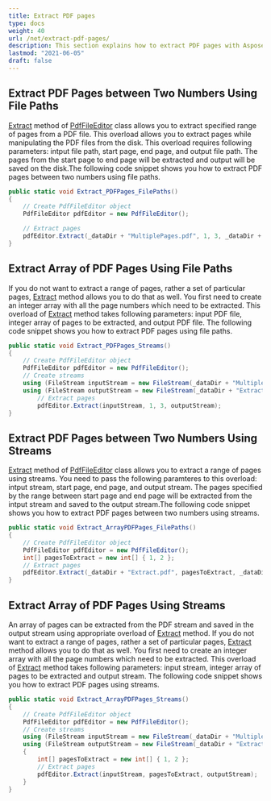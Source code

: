 ```yaml
---
title: Extract PDF pages
type: docs
weight: 40
url: /net/extract-pdf-pages/
description: This section explains how to extract PDF pages with Aspose.PDF Facades using PdfFileEditor class.
lastmod: "2021-06-05"
draft: false
---
```


## Extract PDF Pages between Two Numbers Using File Paths

[Extract](https://apireference.aspose.com/pdf/net/aspose.pdf.facades/pdffileeditor/methods/extract/index) method of [PdfFileEditor](https://apireference.aspose.com/pdf/net/aspose.pdf.facades/pdffileeditor) class allows you to extract specified range of pages from a PDF file. This overload allows you to extract pages while manipulating the PDF files from the disk. This overload requires following parameters: intput file path, start page, end page, and output file path. The pages from the start page to end page will be extracted and output will be saved on the disk.The following code snippet shows you how to extract PDF pages between two numbers using file paths.

```csharp
public static void Extract_PDFPages_FilePaths()
{
    // Create PdfFileEditor object
    PdfFileEditor pdfEditor = new PdfFileEditor();

    // Extract pages
    pdfEditor.Extract(_dataDir + "MultiplePages.pdf", 1, 3, _dataDir + "ExtractPagesBetweenNumbers_out.pdf");
}
```

## Extract Array of PDF Pages Using File Paths

If you do not want to extract a range of pages, rather a set of particular pages, [Extract](https://apireference.aspose.com/pdf/net/aspose.pdf.facades/pdffileeditor/methods/extract/index) method allows you to do that as well. You first need to create an integer array with all the page numbers which need to be extracted. This overload of [Extract](https://apireference.aspose.com/pdf/net/aspose.pdf.facades/pdffileeditor/methods/extract/index) method takes following parameters: input PDF file, integer array of pages to be extracted, and output PDF file. The following code snippet shows you how to extract PDF pages using file paths.

```csharp
public static void Extract_PDFPages_Streams()
{
    // Create PdfFileEditor object
    PdfFileEditor pdfEditor = new PdfFileEditor();
    // Create streams
    using (FileStream inputStream = new FileStream(_dataDir + "MultiplePages.pdf", FileMode.Open))
    using (FileStream outputStream = new FileStream(_dataDir + "ExtractPagesBetweenTwoNumbers_out.pdf", FileMode.Create))
        // Extract pages
        pdfEditor.Extract(inputStream, 1, 3, outputStream);
}
```

## Extract PDF Pages between Two Numbers Using Streams

[Extract](https://apireference.aspose.com/pdf/net/aspose.pdf.facades/pdffileeditor/methods/extract/index) method of [PdfFileEditor](https://apireference.aspose.com/pdf/net/aspose.pdf.facades/pdffileeditor) class allows you to extract a range of pages using streams. You need to pass the following paramteres to this overload: intput stream, start page, end page, and output stream. The pages specified by the range between start page and end page will be extracted from the intput stream and saved to the output stream.The following code snippet shows you how to extract PDF pages between two numbers using streams.

```csharp
public static void Extract_ArrayPDFPages_FilePaths()
{
    // Create PdfFileEditor object
    PdfFileEditor pdfEditor = new PdfFileEditor();
    int[] pagesToExtract = new int[] { 1, 2 };
    // Extract pages
    pdfEditor.Extract(_dataDir + "Extract.pdf", pagesToExtract, _dataDir + "ExtractArrayOfPages_out.pdf");
}
```

## Extract Array of PDF Pages Using Streams

An array of pages can be extracted from the PDF stream and saved in the output stream using appropriate overload of [Extract](https://apireference.aspose.com/pdf/net/aspose.pdf.facades/pdffileeditor/methods/extract/index) method. If you do not want to extract a range of pages, rather a set of particular pages, [Extract](https://apireference.aspose.com/pdf/net/aspose.pdf.facades/pdffileeditor/methods/extract/index) method allows you to do that as well. You first need to create an integer array with all the page numbers which need to be extracted. This overload of [Extract](https://apireference.aspose.com/pdf/net/aspose.pdf.facades/pdffileeditor/methods/extract/index) method takes following parameters: input stream, integer array of pages to be extracted and output stream.
The following code snippet shows you how to extract PDF pages using streams.

```csharp
public static void Extract_ArrayPDFPages_Streams()
{
    // Create PdfFileEditor object
    PdfFileEditor pdfEditor = new PdfFileEditor();
    // Create streams
    using (FileStream inputStream = new FileStream(_dataDir + "MultiplePages.pdf", FileMode.Open))
    using (FileStream outputStream = new FileStream(_dataDir + "ExtractArrayOfPagesUsingStreams_out.pdf", FileMode.Create))
    {
        int[] pagesToExtract = new int[] { 1, 2 };
        // Extract pages
        pdfEditor.Extract(inputStream, pagesToExtract, outputStream);
    }
}
```
